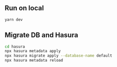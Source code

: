 ## Run on local

```bash
yarn dev
```

## Migrate DB and Hasura

```bash
cd hasura
npx hasura metadata apply
npx hasura migrate apply --database-name default
npx hasura metadata reload
```
